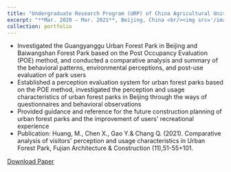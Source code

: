 ```yaml
---
title: "Undergraduate Research Program (URP) of China Agricultural University: Comparative Analysis of Visitors' Perception and Usage Characteristics in Urban Forest Park, Beijing"
excerpt: "**Mar. 2020 – Mar. 2021**, Beijing, China <br/><img src='/images/3-1.png'>"
collection: portfolio
---
```

 *  Investigated the Guangyanggu Urban Forest Park in Beijing and Baiwangshan Forest Park based on the Post Occupancy Evaluation (POE) method, and conducted a comparative analysis and summary of the behavioral patterns, environmental perceptions, and post-use evaluation of park users
 *  Established a perception evaluation system for urban forest parks based on the POE method, investigated the perception and usage characteristics of urban forest parks in Beijing through the ways of questionnaires and behavioral observations
 *  Provided guidance and reference for the future construction planning of urban forest parks and the improvement of users' recreational experience
 *  Publication: Huang, M., Chen X., Gao Y.& Chang Q. (2021). Comparative analysis of visitors' perception and usage characteristics in Urban Forest Park, Fujian Architecture & Construction (11),51-55+101.


  [Download Paper](http://gao-yutong.github.io/files/paper-hmx.pdf)

